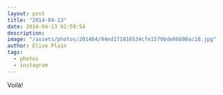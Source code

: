 ```yaml
---
layout: post
title: "2014-04-13"
date: 2014-04-13 01:59:54
description: 
image: "/assets/photos/201404/94ed171816534cfe1579bde66600ac18.jpg"
author: Elise Plain
tags: 
  - photos
  - instagram
---
```


Voilà!
<p></p>
